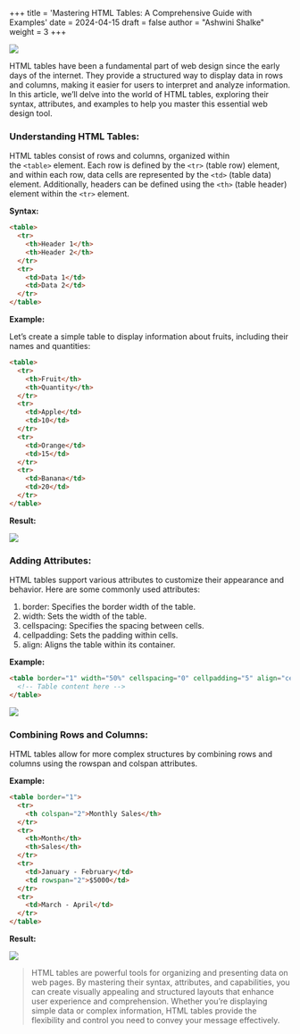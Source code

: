 +++
title = 'Mastering HTML Tables: A Comprehensive Guide with Examples'
date = 2024-04-15
draft = false
author = "Ashwini Shalke"
weight = 3
+++


![](https://cdn-images-1.medium.com/max/1600/1*yfsuw1TDzfGqanss44nCyA.png)

HTML tables have been a fundamental part of web design since the early days of the internet. They provide a structured way to display data in rows and columns, making it easier for users to interpret and analyze information. In this article, we’ll delve into the world of HTML tables, exploring their syntax, attributes, and examples to help you master this essential web design tool.

### Understanding HTML Tables:

HTML tables consist of rows and columns, organized within the `<table>` element. Each row is defined by the `<tr>` (table row) element, and within each row, data cells are represented by the `<td>` (table data) element. Additionally, headers can be defined using the `<th>` (table header) element within the `<tr>` element.

**Syntax:**

```html
<table>
  <tr>
    <th>Header 1</th>
    <th>Header 2</th>
  </tr>
  <tr>
    <td>Data 1</td>
    <td>Data 2</td>
  </tr>
</table>
```

**Example:**

Let’s create a simple table to display information about fruits, including their names and quantities:

```html
<table>
  <tr>
    <th>Fruit</th>
    <th>Quantity</th>
  </tr>
  <tr>
    <td>Apple</td>
    <td>10</td>
  </tr>
  <tr>
    <td>Orange</td>
    <td>15</td>
  </tr>
  <tr>
    <td>Banana</td>
    <td>20</td>
  </tr>
</table>
```

**Result:**

![](https://cdn-images-1.medium.com/max/1600/1*jxsa5GoakmiJVMzfN5l5eQ.png)


### Adding Attributes:

HTML tables support various attributes to customize their appearance and behavior. Here are some commonly used attributes:

1.  border: Specifies the border width of the table.
2.  width: Sets the width of the table.
3.  cellspacing: Specifies the spacing between cells.
4.  cellpadding: Sets the padding within cells.
5.  align: Aligns the table within its container.

**Example:**

```html
<table border="1" width="50%" cellspacing="0" cellpadding="5" align="center">
  <!-- Table content here -->
</table>
```

![](https://cdn-images-1.medium.com/max/1600/1*5reIIeN_3bJdW8xs2TzlGQ.png)


### Combining Rows and Columns:

HTML tables allow for more complex structures by combining rows and columns using the rowspan and colspan attributes.

**Example:**

```html
<table border="1">
  <tr>
    <th colspan="2">Monthly Sales</th>
  </tr>
  <tr>
    <th>Month</th>
    <th>Sales</th>
  </tr>
  <tr>
    <td>January - February</td>
    <td rowspan="2">$5000</td>
  </tr>
  <tr>
    <td>March - April</td>
  </tr>
</table>
```

**Result:**

![](https://cdn-images-1.medium.com/max/1600/1*-GXikN8yi_f-s3VqBBgzFA.png)

> HTML tables are powerful tools for organizing and presenting data on web pages. By mastering their syntax, attributes, and capabilities, you can create visually appealing and structured layouts that enhance user experience and comprehension. Whether you’re displaying simple data or complex information, HTML tables provide the flexibility and control you need to convey your message effectively.
